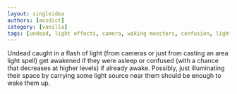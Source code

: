 ```yaml
---
layout: singleidea
authors: [aosdict]
category: [vanilla]
tags: [undead, light effects, camera, waking monsters, confusion, light sources]
---
```

Undead caught in a flash of light (from cameras or just from casting an area light spell) get awakened if they were asleep or confused (with a chance that decreases at higher levels) if already awake. Possibly, just illuminating their space by carrying some light source near them should be enough to wake them up.

